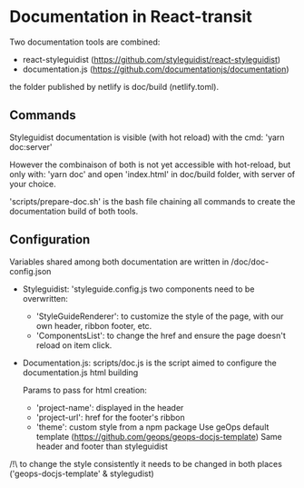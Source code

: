 # Documentation in React-transit

Two documentation tools are combined:
- react-styleguidist (https://github.com/styleguidist/react-styleguidist)
- documentation.js (https://github.com/documentationjs/documentation)

the folder published by netlify is doc/build (netlify.toml).

## Commands

Styleguidist documentation is visible (with hot reload) with the cmd:
'yarn doc:server'

However the combinaison of both is not yet accessible with hot-reload, but only with:
'yarn doc' and open 'index.html' in doc/build folder, with server of your choice.

'scripts/prepare-doc.sh' is the bash file chaining all commands to create
the documentation build of both tools.

## Configuration

Variables shared among both documentation are written in /doc/doc-config.json

- Styleguidist: 'styleguide.config.js
    two components need to be overwritten:
    - 'StyleGuideRenderer': to customize the style of the page, with our own
        header, ribbon footer, etc.
    - 'ComponentsList': to change the href and ensure the page
        doesn't reload on item click.


- Documentation.js:
    scripts/doc.js is the script aimed to configure the documentation.js html building

    Params to pass for html creation:
    - 'project-name': displayed in the header
    - 'project-url': href for the footer's ribbon
    - 'theme': custom style from a npm package
        Use geOps default template (https://github.com/geops/geops-docjs-template)
        Same header and footer than styleguidist

/!\ to change the style consistently it needs to be changed
in both places ('geops-docjs-template' & stylegudist)
